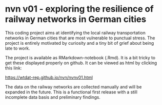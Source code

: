 # nvn v01 - exploring the resilience of railway networks in German cities

This coding project aims at identifying the local railway transportation networks in German cities that are most vulnerable to punctual stress. The project is entirely motivated by curiosity and a tiny bit of grief about being late to work.

The project is available as RMarkdown-notebook (.Rmd). It is a bit tricky to get these displayed properly on github. It can be viewed as html by clicking this link:

https://wtdat-rep.github.io/nvn/nvnv01.html

The data on the railway networks are collected manually and will be expanded in the future. This is a functional first release with a still incomplete data basis and preliminary findings.
